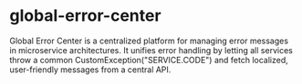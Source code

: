 # global-error-center
Global Error Center is a centralized platform for managing error messages in microservice architectures. It unifies error handling by letting all services throw a common CustomException("SERVICE.CODE") and fetch localized, user-friendly messages from a central API.
